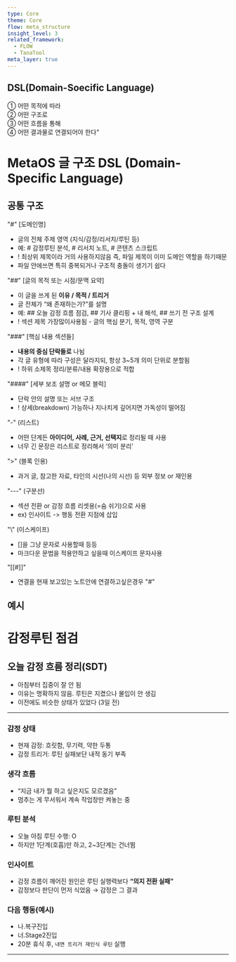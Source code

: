```yaml
---
type: Core
theme: Core
flow: meta_structure
insight_level: 3
related_framework:
  - FLOW
  - TanaTool
meta_layer: true
---
```


## DSL(Domain-Soecific Language)

① 어떤 목적에 따라  
② 어떤 구조로  
③ 어떤 흐름을 통해  
④ 어떤 결과물로 연결되어야 한다"

# MetaOS 글 구조 DSL (Domain-Specific Language)

## 공통 구조
 "#" [도메인명]
 -  글의 전체 주제 영역 (지식/감정/리서치/루틴 등)
 - 예: # 감정루틴 분석, # 리서치 노트, # 콘텐츠 스크립트
 - ! 최상위 제목이라 거의 사용하지않음 즉, 파일 제목이 이미 도메인 역할을 하기때문
 - 파일 안에쓰면 특히 중복되거나 구조적 충돌이 생기기 쉽다

"##" [글의 목적 또는 시점/문맥 요약]
- 이 글을 쓰게 된 **이유 / 목적 / 트리거**
- 글 전체가 “왜 존재하는가?”를 설명
- 예: ## 오늘 감정 흐름 점검, ## 기사 클리핑 + 내 해석, ## 쓰기 전 구조 설계
- ! 섹션 제목 가장많이사용됨 - 글의 핵심 분기, 목적, 영역 구분

"###" [핵심 내용 섹션들]
- **내용의 중심 단락들로** 나뉨
- 각 글 유형에 따라 구성은 달라지되, 항상 3~5개 의미 단위로 분할됨
- ! 하위 소제목 정리/분류/내용 확장용으로 적합

"####" [세부 보조 설명 or 메모 블럭]
-  단락 안의 설명 또는 서브 구조
- ! 상세(breakdown) 가능하나 지나치게 깊어지면 가독성이 떨어짐

"-" (리스트)
- 어떤 단계든 **아이디어, 사례, 근거, 선택지**로 정리될 때 사용
- 너무 긴 문장은 리스트로 정리해서 ‘의미 분리’

">" (블록 인용)
- 과거 글, 참고한 자료, 타인의 시선(나의 시선) 등 외부 정보 or 재인용

"---" (구분선)
- 섹션 전환 or 감정 흐름 리셋용(=숨 쉬기)으로 사용
- ex) 인사이트 -> 행동 전환 지점에 삽입

"\\" (이스케이프)
- \[\]을 그냥 문자로 사용할때 등등
- 마크다운 문법을 적용안하고 싶을때 이스케이프 문자사용

"\[\[\#\]\]" 
- 연결을 현재 보고있는 노트안에 연결하고싶은경우 "#"

## 예시
# 감정루틴 점검

## 오늘 감정 흐름 정리(SDT)

- 아침부터 집중이 잘 안 됨  
- 이유는 명확하지 않음. 루틴은 지켰으나 몰입이 안 생김  
- 이전에도 비슷한 상태가 있었다 (3일 전)

---

### 감정 상태
- 현재 감정: 흐릿함, 무기력, 약한 두통  
- 감정 트리거: 루틴 실패보단 내적 동기 부족  

### 생각 흐름
- “지금 내가 뭘 하고 싶은지도 모르겠음”  
- 멈추는 게 무서워서 계속 작업창만 켜놓는 중

### 루틴 분석
- 오늘 아침 루틴 수행: O  
- 하지만 1단계(호흡)만 하고, 2~3단계는 건너뜀  

### 인사이트
- 감정 흐름이 깨어진 원인은 루틴 실행력보다 **“의지 전환 실패”**  
- 감정보다 판단이 먼저 식었음 → 감정은 그 결과

### 다음 행동(예시)
- 나.복구진입  
- 너.Stage2진입  
- 20분 휴식 후, `내면 트리거 재인식 루틴` 실행

---


